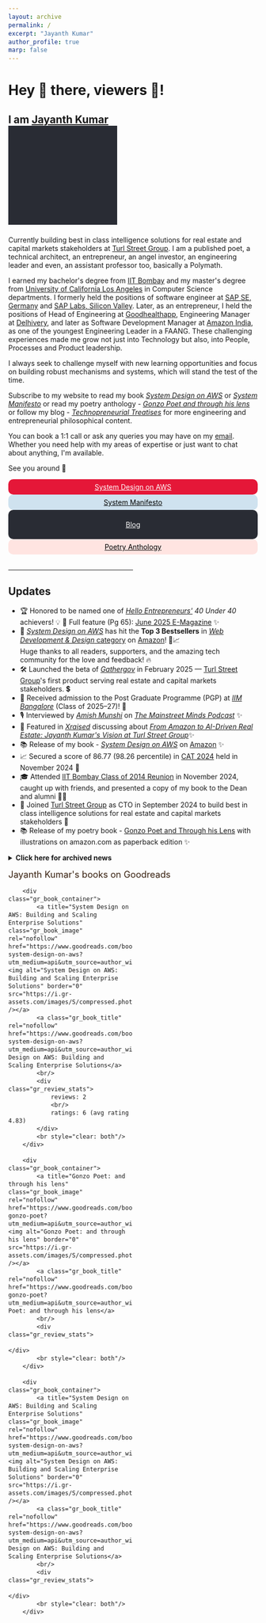 ```yaml
---
layout: archive
permalink: /
excerpt: "Jayanth Kumar"
author_profile: true
marp: false
---
```

<h1> Hey 👋 there, viewers 👀! </h1>
<h2>
I am <a href="https://jaykmr.com">Jayanth Kumar</a> 
<div>
<img src="/images/brand_animation_crop.gif" width="220" height="200" />
</div> 
</h2>

Currently building best in class intelligence solutions for real estate and capital markets stakeholders at [Turl Street Group](https://turlstreetgroup.com/ "https://turlstreetgroup.com/"). I am a published poet, a technical architect, an entrepreneur, an angel investor, an engineering leader and even, an assistant professor too, basically a Polymath. 

I earned my bachelor's degree from [IIT Bombay](https://en.wikipedia.org/wiki/IIT_Bombay?source=about_page "https://en.wikipedia.org/wiki/IIT_Bombay") and my master's degree from [University of California Los Angeles](https://en.wikipedia.org/wiki/University_of_California,_Los_Angeles?source=about_page "https://en.wikipedia.org/wiki/University_of_California,_Los_Angeles")  in Computer Science departments. I formerly held the positions of software engineer at [SAP SE, Germany](https://en.wikipedia.org/wiki/SAP?source=about_page "https://en.wikipedia.org/wiki/SAP") and [SAP Labs, Silicon Valley](https://en.wikipedia.org/wiki/SAP?source=about_page "https://en.wikipedia.org/wiki/SAP?source=about_page"). Later, as an entrepreneur, I held the positions of Head of Engineering at [Goodhealthapp](https://www.crunchbase.com/organization/goodhealth-dde4?source=about_page "https://www.crunchbase.com/organization/goodhealth-dde4"), Engineering Manager at [Delhivery](https://en.wikipedia.org/wiki/Delhivery?source=about_page "https://en.wikipedia.org/wiki/Delhivery"), and later as Software Development Manager at [Amazon India](https://en.wikipedia.org/wiki/Amazon_(company)?source=about_page "https://en.wikipedia.org/wiki/Amazon_(company)"), as one of the youngest Engineering Leader in a FAANG. These challenging experiences made me grow not just into Technology but also, into People, Processes and Product leadership.

I always seek to challenge myself with new learning opportunities and focus on building robust mechanisms and systems, which will stand the test of the time.

Subscribe to my website to read my book [*System Design on AWS*](https://jaykmr.com/aws-book/) or [*System Manifesto*](https://jaykmr.com/system-manifesto/) or read my poetry anthology - [*Gonzo Poet and through his lens*](https://jaykmr.com/poetry-book/) or follow my blog - [*Technopreneurial Treatises*](https://blog.jaykmr.com/) for more engineering and entrepreneurial philosophical content. 

You can book a 1:1 call or ask any queries you may have on my [email](mailto:jayanthjaiswal15@gmail.com). Whether you need help with my areas of expertise or just want to chat about anything, I'm available.

See you around 🎩



<div>
  
  <div style="float:center; border: 2px solid #e51738;text-align:center;border-radius:10px; padding:5px; background: #e51738;">
  <a href="https://learning.oreilly.com/library/view/learning-system-design/9781098146887/" style="color:white">System Design on AWS</a>
  </div> 

  <div style="float:center; border: 2px solid #cfe2ef;text-align:center;border-radius:10px; padding:5px; background: #cfe2ef;">
  <a href="https://jaykmr.com/system-manifesto/" style="color:black">System Manifesto</a>
  </div> 

  <div style="float:center; border: 2px solid #292C34;text-align:center;border-radius:10px; padding:5px; background: #292C34;">
  
  <a href="https://blog.jaykmr.com" style="color:white">Blog</a>
  </div>

  <div style="float:center; border: 2px solid MistyRose;text-align:center;border-radius:10px; padding:5px; background: MistyRose;">
  <a href="https://www.amazon.in/Gonzo-Poet-through-his-lens-ebook/dp/B07M6CWQJJ/" style="color:black">Poetry Anthology</a>
  </div> 
  
</div>
<br/>
<hr width="50%" />

## Updates
- 🏆 Honored to be named one of [*Hello Entrepreneurs'*](https://helloentrepreneurs.com/) *40 Under 40* achievers! 💡  📖 Full feature (Pg 65): [June 2025 E-Magazine](https://helloentrepreneurs.com/e-magazine/june-2025/) ✨
- 🎉 [*System Design on AWS*](https://learning.oreilly.com/library/view/system-design-on/9781098146887/) has hit the **Top 3 Bestsellers** in [*Web Development & Design* category](https://www.amazon.in/gp/bestsellers/books/12365311031/) on [Amazon](https://www.amazon.com/System-Design-AWS-Enterprise-Solutions/dp/1098146891)! 🚀📈  
Huge thanks to all readers, supporters, and the amazing tech community for the love and feedback! 🔥
- 🛠️ Launched the beta of [*Gathergov*](https://gathergov.com) in February 2025 — [Turl Street Group](https://turlstreetgroup.com)'s first product serving real estate and capital markets stakeholders. 💲 
- 🎉 Received admission to the Post Graduate Programme (PGP) at [*IIM Bangalore*](https://en.wikipedia.org/wiki/Indian_Institute_of_Management_Bangalore?source=about_page "https://en.wikipedia.org/wiki/Indian_Institute_of_Management_Bangalore") (Class of 2025–27)! 🎉
- 🎙️ Interviewed by [*Amish Munshi*](https://www.mainstreetmindspodcast.com) on [*The Mainstreet Minds Podcast*](https://www.youtube.com/watch?v=Q2DX6wpEWGA) ✨
- 📰 Featured in [*Xraised*](https://www.linkedin.com/pulse/xraised-exclusive-jayanth-kumar-discusses-ai-driven-real-estate-zhw0f/) discussing about [*From Amazon to AI-Driven Real Estate: Jayanth Kumar's Vision at Turl Street Group*](https://xraised.com/videos/from-amazon-to-ai-driven-real-estate-jayanth-kumars-vision-at-turl-street-group/)✨
- 📚 Release of my book - [*System Design on AWS*](https://learning.oreilly.com/library/view/system-design-on/9781098146887/) on [Amazon](https://www.amazon.com/System-Design-AWS-Enterprise-Solutions/dp/1098146891) ✨ 
- 📈 Secured a score of 86.77 (98.26 percentile) in [CAT 2024](https://en.wikipedia.org/wiki/Common_Admission_Test?source=about_page "https://en.wikipedia.org/wiki/Common_Admission_Test") held in November 2024 🥇
- 🎓 Attended [IIT Bombay Class of 2014 Reunion](https://www.linkedin.com/posts/iit-bombay-alumni-association-iitbaa-a1a56723a_iitbaa-10yearreunion-classof2014-ugcPost-7267858901184724992-QAGF?utm_source=share&utm_medium=member_desktop) in November 2024, caught up with friends, and presented a copy of my book to the Dean and alumni 📖✨
- 🚀 Joined [Turl Street Group](https://turlstreetgroup.com) as CTO in September 2024 to build best in class intelligence solutions for real estate and capital markets stakeholders 🌟
- 📚  Release of my poetry book - [Gonzo Poet and Through his Lens](https://www.amazon.com/Gonzo-Poet-through-his-lens/dp/1792911742/ref=tmm_pap_swatch_0) with illustrations on amazon.com as paperback edition ✨



<details markdown=1><summary markdown="span"><b>Click here for archived news</b></summary>

* <sub> September 2024: I presented my oral presentation - [*ESMCrystal: Enhancing Protein Crystallization Prediction through Protein Embeddings*](https://easychair.org/publications/preprint/FTCX) in the [19th conference on
Computational Intelligence methods for Bioinformatics and Biostatistics 2024](https://www.bioinformatics-sannio.org/cibb2024/), held at Benevento, Italy from September 4-6,2024 📝</sub>
* <sub> July 2024: I presented my poster - [*Enhancing Protein Crystallization Prediction through Protein Embeddings*](https://iscb.junolive.co/ISMB24/live/exhibitor/ismb2024_poster_1399) in the [32nd International Conference on Intelligent Systems for Molecular Biology (ISMB) 2024](https://www.iscb.org/ismb2024/home), held at Montreal, Quebec, Canada from July 12-16,2024</sub>
* <sub> April 2024: I filed a patent - P84475-US01 - "Systems and Methods for defining and applying Statistical Heuristics for filtering Network Traffic" with Amazon at USPTO</sub>
* <sub> March 2024: I secured AIR 86 in GATE 2024 for Data Science and Artificial Intelligence (DA), scoring 794 marks. 
* <sub> January 2023: I currently, work for Twitch TQ team in Amazon. </sub>
* <sub>  April 2022: I have joined Amazon.</sub>
* <sub>  December 2019: I secured AIR 13 in UGC NTA NET in Computer Science and Applications paper, scoring 190 marks out of 300 with percentile of 99.9719978., thus qualifying for Assistant Professor Position.</sub>
* <sub> Added gallery of my research and work associations [Gallery - Jayanth Kumar](https://jaykmr.com/gallery/)</sub>
* <sub>  Release of my [Personal Website - Jayanth Kumar](https://jaykmr.com) </sub>
* <sub> Set up of the blog - [Technopreneurial Treatises](https://blog.jaykmr.com) </sub>

  <!-- <sub>  Feb 2020: I will be presenting a talk on "*Modelling excitation energy transfer and trapping in the filamentous cyanobacterium Anabaena variabilis PCC7120* at, "*Optimization of light energy conversion in plants and microalgae*", conference, Porto, Portugal.</sub> -->

</details>

<style type="text/css" media="screen">
.gr_container {
  font-family:"Helvetica Neue", Helvetica, Arial, sans-serif;
  width: 250px;
}
.gr_book_container {
  border-bottom: 1px solid #d7d7d7; padding: 5px 0px;
}
.gr_book_image {
  float: left; padding-right: 20px;
}
.gr_book_title {}
.gr_review_stats {}
</style>
<a style="font-size: 1.3em; color: #382110; text-decoration: none;" href="https://www.goodreads.com/author/show/39695222.Jayanth_Kumar?utm_medium=api&utm_source=author_widget">Jayanth Kumar's books on Goodreads</a>
  <div id="gr_author_widget_1745832121">
    <!-- Include static html in case javascript is not supported. This will be overridden if things are working. -->
    <div class="gr_container">
	
		<div class="gr_book_container">
			<a title="System Design on AWS: Building and Scaling Enterprise Solutions" class="gr_book_image" rel="nofollow" href="https://www.goodreads.com/book/show/213739308-system-design-on-aws?utm_medium=api&utm_source=author_widget"><img alt="System Design on AWS: Building and Scaling Enterprise Solutions" border="0" src="https://i.gr-assets.com/images/S/compressed.photo.goodreads.com/books/1719012808l/213739308._SX50_.jpg" /></a>
			<a class="gr_book_title" rel="nofollow" href="https://www.goodreads.com/book/show/213739308-system-design-on-aws?utm_medium=api&utm_source=author_widget">System Design on AWS: Building and Scaling Enterprise Solutions</a>
			<br/>
			<div class="gr_review_stats">
				reviews: 2
				<br/>
				ratings: 6 (avg rating 4.83)
			</div>
			<br style="clear: both"/>
		</div>

		<div class="gr_book_container">
			<a title="Gonzo Poet: and through his lens" class="gr_book_image" rel="nofollow" href="https://www.goodreads.com/book/show/215109970-gonzo-poet?utm_medium=api&utm_source=author_widget"><img alt="Gonzo Poet: and through his lens" border="0" src="https://i.gr-assets.com/images/S/compressed.photo.goodreads.com/books/1719054204l/215109970._SY75_.jpg" /></a>
			<a class="gr_book_title" rel="nofollow" href="https://www.goodreads.com/book/show/215109970-gonzo-poet?utm_medium=api&utm_source=author_widget">Gonzo Poet: and through his lens</a>
			<br/>
			<div class="gr_review_stats">
											</div>
			<br style="clear: both"/>
		</div>

		<div class="gr_book_container">
			<a title="System Design on AWS: Building and Scaling Enterprise Solutions" class="gr_book_image" rel="nofollow" href="https://www.goodreads.com/book/show/228023939-system-design-on-aws?utm_medium=api&utm_source=author_widget"><img alt="System Design on AWS: Building and Scaling Enterprise Solutions" border="0" src="https://i.gr-assets.com/images/S/compressed.photo.goodreads.com/books/1739573340l/228023939._SX50_.jpg" /></a>
			<a class="gr_book_title" rel="nofollow" href="https://www.goodreads.com/book/show/228023939-system-design-on-aws?utm_medium=api&utm_source=author_widget">System Design on AWS: Building and Scaling Enterprise Solutions</a>
			<br/>
			<div class="gr_review_stats">
											</div>
			<br style="clear: both"/>
		</div>
</div>
  </div>
<script type="text/javascript" charset="utf-8" src="https://www.goodreads.com/author/author_widget/39695222.Jayanth_Kumar?widget_id=1745832121"></script>
